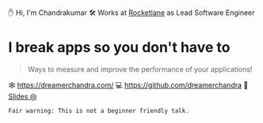 








✋ Hi, I'm Chandrakumar
🛠️ Works at [Rocketlane](https://rocketlane.com/) as Lead Software Engineer



# I break apps so you don't have to

> Ways to measure and improve the performance of your applications!



🕸️ https://dreamerchandra.com/
💻 https://github.com/dreamerchandra
🛝 [Slides @](https://github.com/dreamerchandra/react-talk)






`Fair warning: This is not a beginner friendly talk.`



